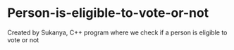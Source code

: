 # Person-is-eligible-to-vote-or-not
Created by Sukanya,  C++ program where we check if a person is eligible to vote or not
